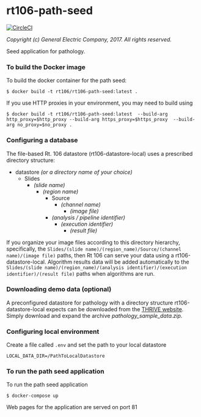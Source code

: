 # rt106-path-seed

[![CircleCI](https://circleci.com/gh/rt106/rt106-path-seed.svg?style=svg)](https://circleci.com/gh/rt106/rt106-path-seed)

_Copyright (c) General Electric Company, 2017.  All rights reserved._

Seed application for pathology.

### To build the Docker image

To build the docker container for the path seed:

    $ docker build -t rt106/rt106-path-seed:latest .

If you use HTTP proxies in your environment, you may need to build using

    $ docker build -t rt106/rt106-path-seed:latest  --build-arg http_proxy=$http_proxy --build-arg https_proxy=$https_proxy  --build-arg no_proxy=$no_proxy .

### Configuring a database

The file-based Rt. 106 datastore (rt106-datastore-local) uses a prescribed
directory structure:

* datastore *(or a directory name of your choice)*
  - Slides
    * _(slide name)_
      * _(region name)_
        * Source
          * _(channel name)_
            * _(image file)_
        * _(analysis / pipeline identifier)_
          * _(execution identifier)_
            * _(result file)_

If you organize your image files according to this directory hierarchy, specifically, the ```Slides/(slide name)/(region_name)/Source/(channel name)/(image file)``` paths, then Rt 106 can serve your data using a rt106-datastore-local. Algorithm results data will be added automatically to the ```Slides/(slide name)/(region_name)/(analysis identifier)/(execution identifier)/(result file)``` paths when algorithms are run.

### Downloading demo data (optional)

A preconfigured datastore for pathology with a directory structure rt106-datastore-local expects can be downloaded from the [THRIVE website](http://www.csb.pitt.edu/ith/data.html). Simply download and expand the archive *pathology_sample_data.zip*.

### Configuring local environment

Create a file called ```.env``` and set the path to your local datastore

```
LOCAL_DATA_DIR=/PathToLocalDatastore
```

### To run the path seed application

To run the path seed application

```
$ docker-compose up
```

Web pages for the application are served on port 81
